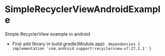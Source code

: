 # SimpleRecyclerViewAndroidExample
Simple RecyclerView example in android

 - First add library in build.gradle(Module.app)
	<code>
	dependencies {
    		implementation 'com.android.support:recyclerview-v7:27.1.1'
	}
	</code>
